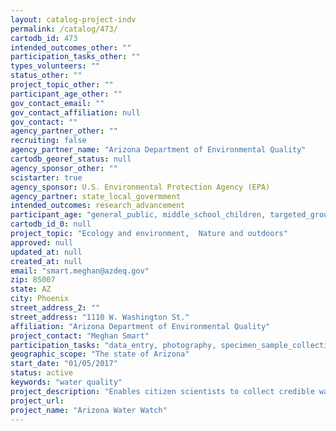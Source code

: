 ```yaml
---
layout: catalog-project-indv
permalink: /catalog/473/
cartodb_id: 473
intended_outcomes_other: ""
participation_tasks_other: ""
types_volunteers: ""
status_other: ""
project_topic_other: ""
participant_age_other: ""
gov_contact_email: ""
gov_contact_affiliation: null
gov_contact: ""
agency_partner_other: ""
recruiting: false
agency_partner_name: "Arizona Department of Environmental Quality"
cartodb_georef_status: null
agency_sponsor_other: ""
scistarter: true
agency_sponsor: U.S. Environmental Protection Agency (EPA)
agency_partner: state_local_govermment
intended_outcomes: research_advancement
participant_age: "general_public, middle_school_children, targeted_group, teens"
cartodb_id_0: null
project_topic: "Ecology and environment,  Nature and outdoors"
approved: null
updated_at: null
created_at: null
email: "smart.meghan@azdeq.gov"
zip: 85007
state: AZ
city: Phoenix
street_address_2: ""
street_address: "1110 W. Washington St."
affiliation: "Arizona Department of Environmental Quality"
project_contact: "Meghan Smart"
participation_tasks: "data_entry, photography, specimen_sample_collection"
geographic_scope: "The state of Arizona"
start_date: "01/05/2017"
status: active
keywords: "water quality"
project_description: "Enables citizen scientists to collect credible water quality data on Arizona's streams and lakes!"
project_url:
project_name: "Arizona Water Watch"
---
```

